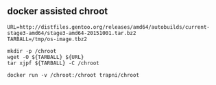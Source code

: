 docker assisted chroot
----------------------

```!sh
URL=http://distfiles.gentoo.org/releases/amd64/autobuilds/current-stage3-amd64/stage3-amd64-20151001.tar.bz2
TARBALL=/tmp/os-image.tbz2

mkdir -p /chroot
wget -O ${TARBALL} ${URL}
tar xjpf ${TARBALL} -C /chroot

docker run -v /chroot:/chroot trapni/chroot
```
